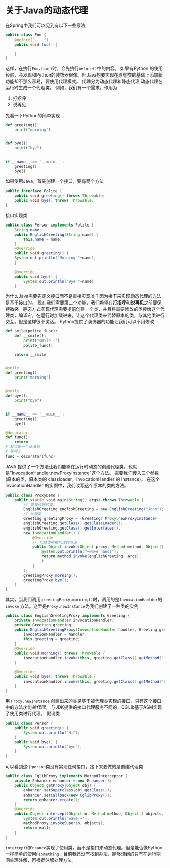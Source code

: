 # 关于Java的动态代理
在Spring中我们可以见到有以下一些写法
```java
public class Foo {
    @before("....")
    public void foo() {

    }
}
```
这样，在执行```Foo.foo()```时，会先执行```before()```中的内容。
如果有Python 的使用经验，会发现和Python的装饰器很像。但Java想要实现在原有类的基础上添加新功能却不那么容易，要使用代理模式。
代理分为动态代理和静态代理
动态代理在运行时生成一个代理类。
例如，我们有一个需求，作用为

1. 打招呼
2. 说再见

先看一下Python的简单实现
```python
def greeting():
    print("morning")


def bye():
    print("bye")


if __name__ == '__main__':
    greeting()
    bye()
```
如果使用Java，首先创建一个接口，要有两个方法
```java
public interface Polite {
    public void greeting() throws Throwable;
    public void bye() throws Throwable;
}
```
接口实现类
```java
public class Person implements Polite {
    String name;
    public EnglishGreeting(String name) {
        this.name = name;
    }
    @Override
    public void greeting() {
    System.out.println("Morning "+name);
    }

    @Override
    public void bye() {
        System.out.println("Bye "+name);
    }

```

为什么Java需要先定义接口而不是直接实现类？因为接下来实现动态代理的方法是基于接口的。
现在我们需要第三个功能，我们希望在**打招呼**和**说再见**之前要保持微笑。静态方式实现代理需要提前创建一个类，并且将需要修改的类传给这个代理类，编译它，在运行时加载进来，让这个代理类来代替原本的类，与其他类进行交互。但是这样很不灵活。
Python提供了装饰器的功能让我们可以不用修改
```python
def smile(polite_func):
    def __smile():
        print("smile ~")
        polite_func()

    return __smile


@smile
def greeting():
    print("morning")


@smile
def bye():
    print("bye")


if __name__ == '__main__':
    greeting()
    bye()
```
```python
@decorator
def func():
    return
# 其实是一个语法糖
# 等同于
func = decorator(func)
```
JAVA 提供了一个方法让我们能够在运行时动态的创建代理类，也就是"InvocationHandler.newProxyInstance"这个方法。
需要我们传入三个参数(原本的类，原本类的 classloader，InvocationHandler 的 Instance)。
在这个 InvocationHandler 的实例中，我们改写这个原本的类的方法。
```java
public class ProxyDemo {
    public static void main(String[] args) throws Throwable {
        // 要被代理的类
        EnglishGreeting englishGreeting = new EnglishGreeting("John");
        // 代理类
        Greeting greetingProxy = (Greeting) Proxy.newProxyInstance(
        englishGreeting.getClass().getClassLoader(),
        englishGreeting.getClass().getInterfaces(),
        new InvocationHandler() {
            @Override
            // 代理类中被代理的方法
            public Object invoke(Object proxy, Method method, Object[] args) throws Throwable {
                System.out.println("~wave hands");
                return method.invoke(englishGreeting, args);
                }
            }
        );
        greetingProxy.morning();
        greetingProxy.bye();
    }
}
```
其实，当我们调用```greetingProxy.morning()```时，调用的是```InvocationHanlder```的 ```invoke``` 方法。这里是```Proxy.newInstance```为我们创建了一种类的实例
```java
public class EnglishGreetingProxy implements Greeting {
    private InvocationHandler invocationHandler;
    private Greeting greeting;
    public EnglishGreetingProxy(InvocationHandler handler, Greeting greeting) {
        invocationHandler = handler;
        this.greeting = greeting;
    }
    @Override
    public void morning() throws Throwable {
        invocationHandler.invoke(this, greeting.getClass().getMethod("morning"), new Object[]{});
    }

    @Override
    public void bye() throws Throwable {
        invocationHandler.invoke(this, greeting.getClass().getMethod("bye"), new Object[]{});
    }
}
```
用 ```Proxy.newInstance``` 创建出来的类是基于被代理类实现的接口，只有这个接口中的方法才能*被代理*。
与JDK提供的接口代理服务不同的，CGLib基于ASM实现了使用类进行代理。
假设类
```java
public class Person {
    public void greeting() {
        System.out.println("Hi");
    }
    public void bye() {
        System.out.println("bye");
    }
}
```
可以看到这个```person```类没有实现任何接口，接下来要做的是创建代理类
```java
public class CglibProxy implements MethodInterceptor {
    private Enhancer enhancer = new Enhancer();
    public Object getProxy(Object obj) {
        enhancer.setSuperclass(obj.getClass());
        enhancer.setCallback(new CglibProxy());
        return enhancer.create();
    }
    @Override
    public Object intercept(Object o, Method method, Object[] objects, MethodProxy methodProxy) throws Throwable {
        System.out.println("wave ~");
        methodProxy.invokeSuper(o, objects);
        return null;
    }
}
```
```intercept```和```Enhance```实现了使用类，而不是接口来动态代理。但是能否像Python一样简单的使用```@something```，目前我还没有找到办法，能够想到的只有在运行期间处理注解，再根据注解处理方法。

